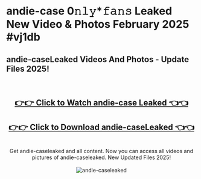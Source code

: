 # andie-case 0𝚗𝚕𝚢*𝚏𝚊𝚗𝚜 Leaked New Video & Photos February 2025 #vj1db

<h2>andie-caseLeaked Videos And Photos - Update Files 2025!</h2>
<br>
<div align="center">
<h2><a href="https://mediaupload.pro?title=andie-case&ref=11F" rel="nofollow">👉👉 Click to Watch andie-case Leaked 👈👈</a></h2>
<h2><a href="https://mediaupload.pro?title=andie-case&ref=11F" rel="nofollow">👉👉 Click to Download andie-caseLeaked 👈👈</a></h2>
<br>
Get andie-caseleaked and all content. Now you can access all videos and pictures of andie-caseleaked. New Updated Files 2025!
<br>
<br>
<a href="https://mediaupload.pro?title=andie-case&ref=11F" rel="nofollow" data-target="animated-image.originalLink"><img src="https://i.ibb.co/Gkj2r4b/banner.png" alt="andie-caseleaked" style="max-width: 100%; display: inline-block;" data-target="animated-image.originalImage"></a>
</div>
<br>

